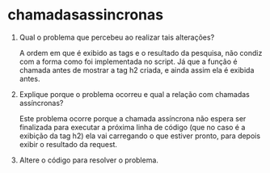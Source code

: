 # chamadasassincronas
1. Qual o problema que percebeu ao realizar tais alterações?

    A ordem em que é exibido as tags e o resultado da pesquisa, não condiz com a forma como foi implementada no script. Já que a função é chamada antes de mostrar a tag h2 criada, e ainda assim ela é exibida antes.

2. Explique porque o problema ocorreu e qual a relação com chamadas assíncronas?

    Este problema ocorre porque a chamada assíncrona não espera ser finalizada para executar a próxima linha de código (que no caso é a exibição da tag h2) ela vai carregando o que estiver pronto, para depois exibir o resultado da request.
    
3. Altere o código para resolver o problema.